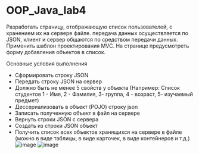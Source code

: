 # OOP_Java_lab4
Разработать страницу, отображающую список пользователей, с хранением их на сервере файле. передача данных осуществляется по JSON, клиент и сервер общаются по средством передачи данных. Применить шаблон проектирования MVC. На странице предусмотреть форму добавления объектов в список.

Основные условия выполнения
* Сформировать строку JSON
* Передать строку JSON на сервер
* Должно быть не менее 5 свойств у объекта (Например: Список студентов 1 - Имя, 2 - Фамилия, 3- группа, 4 - возраст, 5- изучаемый предмет)
* Дессериализовать в объект (POJO) строку json
* Записать полученную объект в файл на сервере
* Вернуть строки JSON с сервера
* Создать из строки JSON объект
* Получить список всех объектов хранящихся на сервере в файле (можно в виде таблицы, в виде карточек, в виде контейнеров и т.д.)
![image](https://github.com/Varakin-Kirill/OOP_Java_lab4/assets/124809245/20c9170d-b546-47e0-bd49-2c2e5b520f8c)
![image](https://github.com/Varakin-Kirill/OOP_Java_lab4/assets/124809245/821c26c3-7032-4288-9adf-578ede84e0e9)


